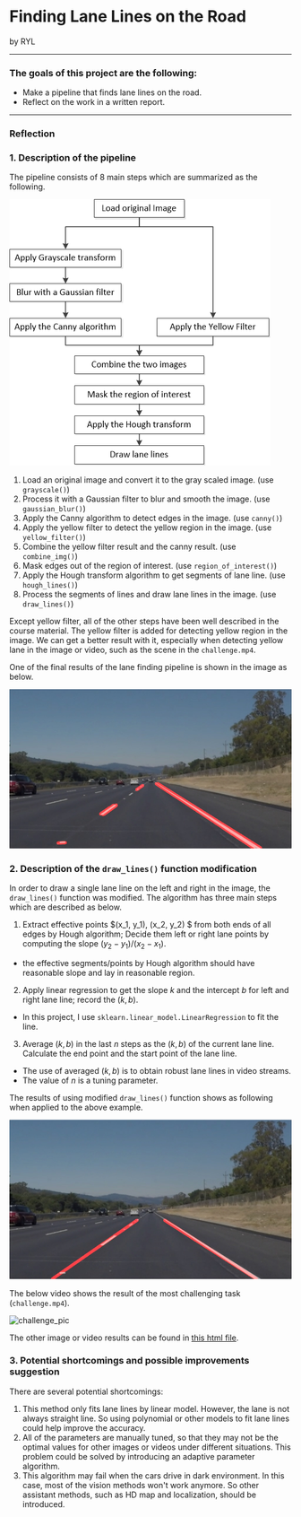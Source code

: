 # **Finding Lane Lines on the Road**

by RYL

---
### The goals of this project are the following:
* Make a pipeline that finds lane lines on the road.
* Reflect on the work in a written report.

[//]: # (Image References)

[image1]: pipeline.png
[image2]: ./test_images_output/solidWhiteRight_brokenline.jpg
[image3]: ./test_images_output/solidWhiteRight.jpg
[image4]: ./test_videos_output/challenge_GIF.gif

---

### Reflection

### 1. Description of the pipeline

The pipeline consists of 8 main steps which are summarized as the following. 

![Example given][image1]


1. Load an original image and convert it to the gray scaled image. (use `grayscale()`)
2. Process it with a Gaussian filter to blur and smooth the image. (use `gaussian_blur()`)
3. Apply the Canny algorithm to detect edges in the image. (use `canny()`)
4. Apply the yellow filter to detect the yellow region in the image. (use `yellow_filter()`)
5. Combine the yellow filter result and the canny result. (use `combine_img()`)
6. Mask edges out of the region of interest. (use `region_of_interest()`)
7. Apply the Hough transform algorithm to get segments of lane line. (use `hough_lines()`)
8. Process the segments of lines and draw lane lines in the image. (use `draw_lines()`)

Except yellow filter, all of the other steps have been well described in the course material. The yellow filter is added for detecting yellow region in the image. We can get a better result with it, especially when detecting yellow lane in the image or video, such as the scene in the `challenge.mp4`.

One of the final results of the lane finding pipeline is shown in the image as below.

![broken_line_result][image2]


### 2. Description of the `draw_lines()` function modification
In order to draw a single lane line on the left and right in the image, the `draw_lines()` function was modified.
The algorithm has three main steps which are described as below.

1. Extract effective points $(x_1, y_1), (x_2, y_2) $ from both ends of all edges by Hough algorithm; Decide them left or right lane points by computing the slope $(y_2-y_1)/(x_2-x_1)$.
- the effective segments/points by Hough algorithm should have reasonable slope and lay in reasonable region.
2. Apply linear regression to get the slope $k$ and the intercept $b$ for left and right lane line; record the $(k,b)$. 
- In this project, I use `sklearn.linear_model.LinearRegression` to fit the line.
3. Average $(k,b)$ in the last $n$ steps as the $(k,b)$ of the current lane line. Calculate the end point and the start point of the lane line.
- The use of averaged $(k,b)$ is to obtain robust lane lines in video streams.
- The value of $n$ is a tuning parameter.

The results of using modified `draw_lines()` function shows as following when applied to the above example. 

![draw_lines][image3]

The below video shows the result of the most challenging task (`challenge.mp4`).

![challenge_pic][image4]

The other image or video results can be found in [this html file](http://CarND-LaneLines-P1-jungpil.html).


### 3. Potential shortcomings and possible improvements suggestion
There are several potential shortcomings:
1. This method only fits lane lines by linear model. However, the lane is not always straight line. So using polynomial or other models to fit lane lines could help improve the accuracy.
2. All of the parameters are manually tuned, so that they may not be the optimal values for other images or videos under different situations. This problem could be solved by introducing an adaptive parameter algorithm.
3. This algorithm may fail when the cars drive in dark environment. In this case, most of the vision methods won't work anymore. So other assistant methods, such as HD map and localization, should be introduced. 
